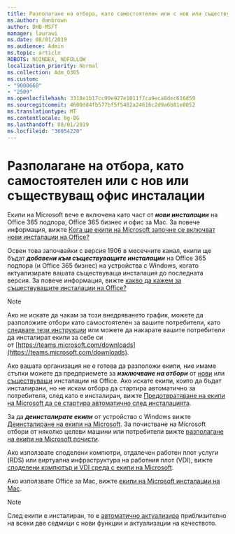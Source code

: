 ```yaml
---
title: Разполагане на отбора, като самостоятелен или с нов или съществуващ офис инсталации
ms.author: danbrown
author: DHB-MSFT
manager: laurawi
ms.date: 08/01/2019
ms.audience: Admin
ms.topic: article
ROBOTS: NOINDEX, NOFOLLOW
localization_priority: Normal
ms.collection: Adm_O365
ms.custom:
- "9000660"
- "2509"
ms.openlocfilehash: 3318e1b17cc99e927e1011f7ca9eca8dec616d59
ms.sourcegitcommit: 4600dd4fb577bf5f5482a24616c2d9a6b81e8052
ms.translationtype: MT
ms.contentlocale: bg-BG
ms.lasthandoff: 08/01/2019
ms.locfileid: "36054220"
---
```

# <a name="deploying-teams-as-standalone-or-with-new-or-existing-office-installations"></a>Разполагане на отбора, като самостоятелен или с нов или съществуващ офис инсталации

Екипи на Microsoft вече е включена като част от ***нови инсталации*** на Office 365 подпора, Office 365 бизнес и офис за Mac. За повече информация, вижте [Кога ще екипи на Microsoft започне се включват нови инсталации на Office?](https://docs.microsoft.com/deployoffice/teams-install#when-will-microsoft-teams-start-being-included-with-new-installations-of-office-365-proplus)

Освен това започвайки с версия 1906 в месечните канал, екипи ще бъдат ***добавени към съществуващите инсталации*** на Office 365 подпора (и Office 365 бизнес) на устройства с Windows, когато актуализирате вашата съществуваща инсталация до последната версия. За повече информация, вижте [какво да кажем за съществуващите инсталации на Office?](https://docs.microsoft.com/deployoffice/teams-install#what-about-existing-installations-of-office-365-proplus)

> [!NOTE]
> Ако не искате да чакам за този внедряването график, можете да разположите отбори като самостоятелен за вашите потребители, като [следвате тези инструкции](https://docs.microsoft.com/MicrosoftTeams/msi-deployment) или можете да накарате вашите потребители да инсталират екипи за себе си от [https://teams.microsoft.com/downloads](https://teams.microsoft.com/downloads).

Ако вашата организация не е готова да разположи екипи, ние имаме стъпки можете да предприемете за ***изключване на отбори*** от [нови](https://docs.microsoft.com/deployoffice/teams-install#how-to-exclude-microsoft-teams-from-new-installations-of-office-365-proplus) или [съществуващи](https://docs.microsoft.com/deployoffice/teams-install#use-group-policy-to-control-the-installation-of-microsoft-teams) инсталации на Office. Ако искате екипи, които да бъдат инсталирани, но не искам отбора да стартира автоматично за потребителя, след като е инсталиран, вижте [Предотвратяване на екипи на Microsoft да се стартира автоматично след инсталацията](https://docs.microsoft.com/deployoffice/teams-install#use-group-policy-to-prevent-microsoft-teams-from-starting-automatically-after-installation).

За да ***деинсталирате екипи*** от устройство с Windows вижте [Деинсталиране на екипи на Microsoft](https://support.office.com/article/3b159754-3c26-4952-abe7-57d27f5f4c81). За почистване на Microsoft отбори от няколко целеви машини или потребители вижте [разполагане на екипи на Microsoft почисти](https://docs.microsoft.com/microsoftteams/scripts/powershell-script-teams-deployment-clean-up).

Ако използвате споделени компютри, отдалечен работен плот услуги (RDS) или виртуална инфраструктура на работния плот (VDI), вижте [споделени компютър и VDI среда с екипи на Microsoft](https://docs.microsoft.com/deployoffice/teams-install#shared-computer-and-vdi-environments-with-microsoft-teams).

Ако използвате Office за Mac, вижте [екипи на Microsoft инсталации на Mac](https://docs.microsoft.com/deployoffice/teams-install#microsoft-teams-installations-on-a-mac).

> [!NOTE]
> След екипи е инсталиран, то е [автоматично актуализира](https://docs.microsoft.com/deployoffice/teams-install#feature-and-quality-updates-for-microsoft-teams) приблизително на всеки две седмици с нови функции и актуализации на качеството. 